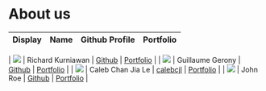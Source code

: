 # About us

| Display                                             |       Name        |             Github Profile              |             Portfolio             |
|-----------------------------------------------------|:-----------------:|:---------------------------------------:|:---------------------------------:|

| ![](https://via.placeholder.com/100.png?text=Photo) | Richard Kurniawan |      [Github](https://github.com/Richardtok)      | [Portfolio](docs/team/johndoe.md) |
| ![](https://via.placeholder.com/100.png?text=Photo) | Guillaume Gerony  |      [Github](https://github.com/guillaume-grn)      | [Portfolio](docs/team/johndoe.md) |
| ![](https://via.placeholder.com/100.png?text=Photo) | Caleb Chan Jia Le | [calebcjl](https://github.com/calebcjl) | [Portfolio](docs/team/johndoe.md) |
| ![](https://via.placeholder.com/100.png?text=Photo) |     John Roe      |      [Github](https://github.com/)      | [Portfolio](docs/team/johndoe.md) |


